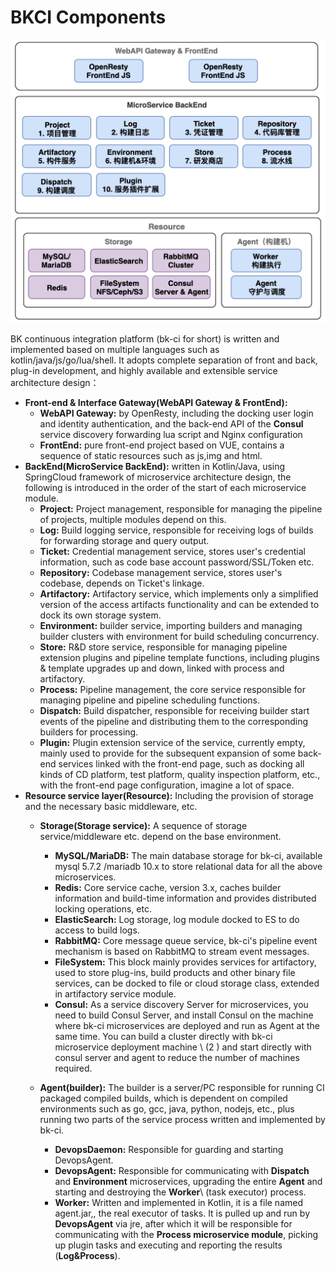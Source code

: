 # BKCI Components

![](../.gitbook/assets/image%20%2815%29.png)

BK continuous integration platform  (bk-ci for short) is written and implemented based on multiple languages such as kotlin/java/js/go/lua/shell. It adopts complete separation of front and back, plug-in development, and highly available and extensible service architecture design：

* **Front-end & Interface Gateway\(WebAPI Gateway & FrontEnd\):**
  * **WebAPI Gateway:** by OpenResty, including the docking user login and identity authentication, and the back-end API of the **Consul** service discovery forwarding lua script and Nginx configuration
  * **FrontEnd:** pure front-end project based on VUE, contains a sequence of static resources such as js,img and html.
* **BackEnd\(MicroService BackEnd\):** written in Kotlin/Java, using SpringCloud framework of microservice architecture design, the following is introduced in the order of the start of each microservice module.
  * **Project:** Project management, responsible for managing the pipeline of projects, multiple modules depend on this.
  * **Log:** Build logging service, responsible for receiving logs of builds for forwarding storage and query output.
  * **Ticket:** Credential management service, stores user's credential information, such as code base account password/SSL/Token etc.
  * **Repository:** Codebase management service, stores user's codebase, depends on Ticket's linkage.
  * **Artifactory:** Artifactory service, which implements only a simplified version of the access artifacts functionality and can be extended to dock its own storage system.
  * **Environment:** builder service, importing builders and managing builder clusters with environment for build scheduling concurrency.
  * **Store:** R&D store service, responsible for managing pipeline extension plugins and pipeline template functions, including plugins & template upgrades up and down, linked with process and artifactory.
  * **Process:** Pipeline management, the core service responsible for managing pipeline and pipeline scheduling functions.
  * **Dispatch:** Build dispatcher, responsible for receiving builder start events of the pipeline and distributing them to the corresponding builders for processing.
  * **Plugin:** Plugin extension service of the service, currently empty, mainly used to provide for the subsequent expansion of some back-end services linked with the front-end page, such as docking all kinds of CD platform, test platform, quality inspection platform, etc., with the front-end page configuration, imagine a lot of space.
* **Resource service layer\(Resource\):** Including the provision of storage and the necessary basic middleware, etc.
  * **Storage\(Storage service\):** A sequence of storage service/middleware etc. depend on the base environment.
    * **MySQL/MariaDB:** The main database storage for bk-ci, available mysql 5.7.2 /mariadb 10.x to store relational data for all the above microservices.
    * **Redis:** Core service cache, version 3.x, caches builder information and build-time information and provides distributed locking operations, etc.
    * **ElasticSearch:** Log storage, log module docked to ES to do access to build logs.
    * **RabbitMQ:** Core message queue service, bk-ci's pipeline event mechanism is based on RabbitMQ to stream event messages.
    * **FileSystem:** This block mainly provides services for artifactory, used to store plug-ins, build products and other binary file services, can be docked to file or cloud storage class, extended in artifactory service module.
    * **Consul:** As a service discovery Server for microservices, you need to build Consul Server, and install Consul on the machine where bk-ci microservices are deployed and run as Agent at the same time. You can build a cluster directly with bk-ci microservice deployment machine \ (2 \) and start directly with consul server and agent to reduce the number of machines required.
  * **Agent\(builder\):** The builder is a server/PC responsible for running CI packaged compiled builds, which is dependent on compiled environments such as go, gcc, java, python, nodejs, etc., plus running two parts of the service process written and implemented by bk-ci.

    * **DevopsDaemon:** Responsible for guarding and starting DevopsAgent.
    * **DevopsAgent:** Responsible for communicating with **Dispatch** and **Environment** microservices, upgrading the entire **Agent** and starting and destroying the **Worker**\ (task executor\) process.
    * **Worker:** Written and implemented in Kotlin, it is a file named agent.jar,, the real executor of tasks. It is pulled up and run by **DevopsAgent** via jre, after which it will be responsible for communicating with the **Process microservice module**, picking up plugin tasks and executing and reporting the results \(**Log&Process**\).

